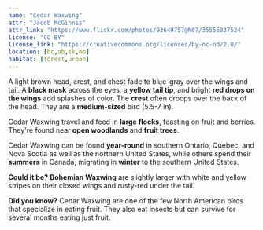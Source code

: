 ```yaml
---
name: "Cedar Waxwing"
attr: "Jacob McGinnis"
attr_link: "https://www.flickr.com/photos/93649757@N07/35556037524"
license: "CC BY"
license_link: "https://creativecommons.org/licenses/by-nc-nd/2.0/"
location: [bc,ab,sk,mb]
habitat: [forest,urban]
---
```

A light brown head, crest, and chest fade to blue-gray over the wings and tail. A **black mask** across the eyes, a **yellow tail tip**, and bright **red drops on the wings** add splashes of color. The **crest** often droops over the back of the head. They are a **medium-sized** bird (5.5-7 in).

Cedar Waxwing travel and feed in **large flocks**, feasting on fruit and berries. They're found near **open woodlands** and **fruit trees**.

Cedar Waxwing can be found **year-round** in southern Ontario, Quebec, and Nova Scotia as well as the northern United States, while others spend their **summers** in Canada, migrating in **winter** to the southern United States.

**Could it be?** **Bohemian Waxwing** are slightly larger with white and yellow stripes on their closed wings and rusty-red under the tail.

**Did you know?** Cedar Waxwing are one of the few North American birds that specialize in eating fruit. They also eat insects but can survive for several months eating just fruit.
